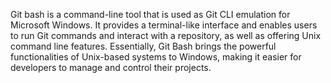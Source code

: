 Git bash is a command-line tool that is used as Git CLI emulation for Microsoft Windows. It provides a terminal-like interface and enables users to run Git commands and interact with a repository, as well as offering Unix command line features. Essentially, Git Bash brings the powerful functionalities of Unix-based systems to Windows, making it easier for developers to manage and control their projects.
